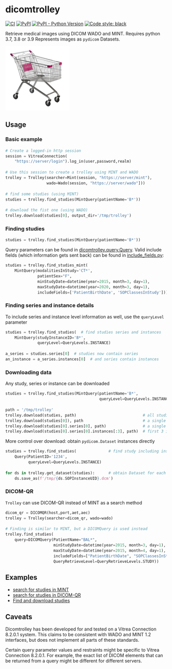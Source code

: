 # dicomtrolley

[![CI](https://github.com/sjoerdk/dicomtrolley/actions/workflows/build.yml/badge.svg?branch=master)](https://github.com/sjoerdk/dicomtrolley/actions/workflows/build.yml?query=branch%3Amaster)
[![PyPI](https://img.shields.io/pypi/v/dicomtrolley)](https://pypi.org/project/dicomtrolley/)
[![PyPI - Python Version](https://img.shields.io/pypi/pyversions/dicomtrolley)](https://pypi.org/project/dicomtrolley/)
[![Code style: black](https://img.shields.io/badge/code%20style-black-000000.svg)](https://github.com/psf/black)

Retrieve medical images using DICOM WADO and MINT.
Requires python 3.7, 3.8 or 3.9
Represents images as `pydicom` Datasets.

![A trolley](docs/resources/trolley.png)

## Usage

### Basic example

```python
# Create a logged-in http session
session = VitreaConnection(
    "https://server/login").log_in(user,password,realm)
                           
# Use this session to create a trolley using MINT and WADO
trolley = Trolley(searcher=Mint(session, "https://server/mint"),
                  wado=Wado(session, "https://server/wado"]))

# find some studies (using MINT)
studies = trolley.find_studies(MintQuery(patientName='B*'))  

# download the fist one (using WADO)
trolley.download(studies[0], output_dir='/tmp/trolley')
```

### Finding studies

```python
studies = trolley.find_studies(MintQuery(patientName='B*'))
```

Query parameters can be found in [dicomtrolley.query.Query](dicomtrolley/query.py). Valid include fields (which information gets sent back) can be found in [include_fields.py](dicomtrolley/fields.py):

```python
studies = trolley.find_studies_mint(
    MintQuery(modalitiesInStudy='CT*', 
              patientSex="F", 
              minStudyDate=datetime(year=2015, month=3, day=1),
              maxStudyDate=datetime(year=2020, month=3, day=1),
              includeFields=['PatientBirthDate', 'SOPClassesInStudy']))
```

### Finding series and instance details
To include series and instance level information as well, use the `queryLevel` parameter

```python
studies = trolley.find_studies(  # find studies series and instances
    MintQuery(studyInstanceID='B*', 
              queryLevel=QueryLevels.INSTANCE)

a_series = studies.series[0]  # studies now contain series    
an_instance = a_series.instances[0]  # and series contain instances
```

### Downloading data
Any study, series or instance can be downloaded
```python
studies = trolley.find_studies(MintQuery(patientName='B*',
                                         queryLevel=QueryLevels.INSTANCE))

path = '/tmp/trolley'
trolley.download(studies, path)                             # all studies
trolley.download(studies[0]), path                          # a single study
trolley.download(studies[0].series[0], path)                # a single series
trolley.download(studies[0].series[0].instances[:3], path)  # first 3 instances
```
More control over download: obtain `pydicom.Dataset` instances directly 

```python
studies = trolley.find_studies(              # find study including instances
    Query(PatientID='1234', 
          queryLevel=QueryLevels.INSTANCE)

for ds in trolley.get_dataset(studies):      # obtain Dataset for each instance
    ds.save_as(f'/tmp/{ds.SOPInstanceUID}.dcm')
```
### DICOM-QR
`Trolley` can use DICOM-QR instead of MINT as a search method
```python
dicom_qr = DICOMQR(host,port,aet,aec)
trolley = Trolley(searcher=dicom_qr, wado=wado)

# Finding is similar to MINT, but a DICOMQuery is used instead
trolley.find_studies(  
    query=DICOMQuery(PatientName="BAL*",   
                     minStudyDate=datetime(year=2015, month=3, day=1),
                     maxStudyDate=datetime(year=2015, month=4, day=1),
                     includeFields=["PatientBirthDate", "SOPClassesInStudy"],
                     QueryRetrieveLevel=QueryRetrieveLevels.STUDY)) 
```
## Examples
* [search for studies in MINT](examples/search_for_studies_mint.py) 
* [search for studies in DICOM-QR](examples/search_for_studies_dicom_qr.py)
* [Find and download studies](examples/go_shopping.py)


## Caveats
Dicomtrolley has been developed for and tested on a Vitrea Connection 8.2.0.1 system. This claims to
be consistent with WADO and MINT 1.2 interfaces, but does not implement all parts of these standards. 

Certain query parameter values and restraints might be specific to Vitrea Connection 8.2.0.1. For example,
the exact list of DICOM elements that can be returned from a query might be different for different servers.

